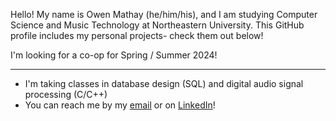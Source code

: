 Hello! My name is Owen Mathay (he/him/his), and I am studying Computer Science and Music Technology at Northeastern University. This GitHub profile includes my personal projects- check them out below! 

I'm looking for a co-op for Spring / Summer 2024!

---
- I'm taking classes in database design (SQL) and digital audio signal processing (C/C++)
- You can reach me by my [email](mathay.o@northeastern.edu) or on [LinkedIn](https://www.linkedin.com/in/owen-mathay/)!
<!-- I'm currently working on a ConChord, an app that lets you and guests vote on Spotify tracks to determine the queue -->



<!--
**omathay/omathay** is a ✨ _special_ ✨ repository because its `README.md` (this file) appears on your GitHub profile.

Here are some ideas to get you started:

- 🔭 I’m currently working on ...
- 🌱 I’m currently learning ...
- 👯 I’m looking to collaborate on ...
- 🤔 I’m looking for help with ...
- 💬 Ask me about ...
- 📫 How to reach me: ...
- 😄 Pronouns: ...
- ⚡ Fun fact: ...
-->

